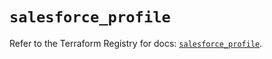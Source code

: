 # `salesforce_profile`

Refer to the Terraform Registry for docs: [`salesforce_profile`](https://registry.terraform.io/providers/hashicorp/salesforce/0.1.0/docs/resources/profile).
